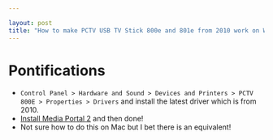 ```yaml
---

layout: post
title: "How to make PCTV USB TV Stick 800e and 801e from 2010 work on Windows 10"
---
```


# Pontifications

* `Control Panel > Hardware and Sound > Devices and Printers > PCTV 800E > Properties > Drivers` and install the  latest driver which is from 2010.
* [Install Media Portal 2](https://www.team-mediaportal.com/mediaportal-download) and then done!
* Not sure how to do this on Mac but I bet there is an equivalent!

